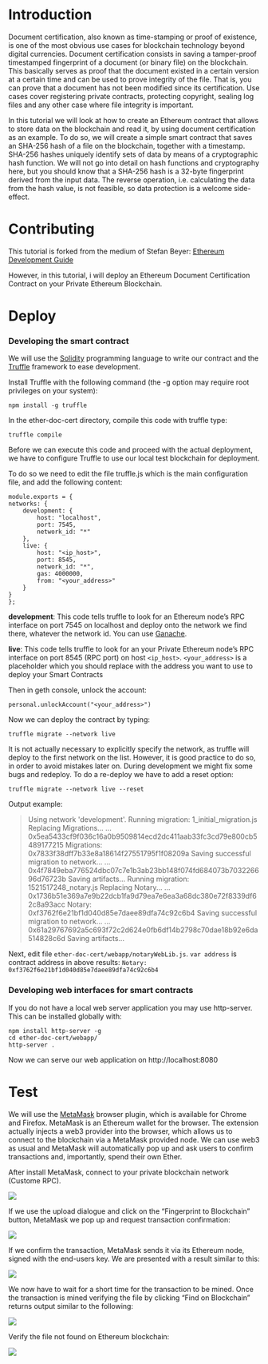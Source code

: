 # Introduction
Document certification, also known as time-stamping or proof of existence, is one of the most obvious use cases for blockchain technology beyond digital currencies. Document certification consists in saving a tamper-proof timestamped fingerprint of a document (or binary file) on the blockchain. This basically serves as proof that the document existed in a certain version at a certain time and can be used to prove integrity of the file. That is, you can prove that a document has not been modified since its certification. Use cases cover registering private contracts, protecting copyright, sealing log files and any other case where file integrity is important.

In this tutorial we will look at how to create an Ethereum contract that allows to store data on the blockchain and read it, by using document certification as an example. To do so, we will create a simple smart contract that saves an SHA-256 hash of a file on the blockchain, together with a timestamp. SHA-256 hashes uniquely identify sets of data by means of a cryptographic hash function. We will not go into detail on hash functions and cryptography here, but you should know that a SHA-256 hash is a 32-byte fingerprint derived from the input data. The reverse operation, i.e. calculating the data from the hash value, is not feasible, so data protection is a welcome side-effect.

# Contributing
This tutorial is forked from the medium of Stefan Beyer: [Ethereum Development Guide](https://medium.com/@sbeyer_31150/ethereum-development-guide-part-1-ad0c77c3683f)

However, in this tutorial, i will deploy an Ethereum Document Certification Contract on your Private Ethereum Blockchain.

# Deploy
### Developing the smart contract
We will use the [Solidity](https://solidity.readthedocs.io/en/develop/) programming language to write our contract and the [Truffle](http://truffleframework.com/) framework to ease development.

Install Truffle with the following command (the -g option may require root privileges on your system):

    npm install -g truffle

In the ether-doc-cert directory, compile this code with truffle type:

    truffle compile

Before we can execute this code and proceed with the actual deployment, we have to configure Truffle to use our local test blockchain for deployment.

To do so we need to edit the file truffle.js which is the main configuration file, and add the following content:

    module.exports = {
    networks: {
        development: {
            host: "localhost",
            port: 7545,
            network_id: "*"
        },
        live: {
            host: "<ip_host>",
            port: 8545,
            network_id: "*",
            gas: 4000000,
            from: "<your_address>"
        }
    }
    };

**development**: This code tells truffle to look for an Ethereum node’s RPC interface on port 7545 on localhost and deploy onto the network we find there, whatever the network id. You can use [Ganache](http://truffleframework.com/ganache/).

**live**: This code tells truffle to look for an your Private Ethereum node’s RPC interface on port 8545 (RPC port) on host `<ip_host>`. `<your_address>` is a placeholder which you should replace with the address you want to use to deploy your Smart Contracts

Then in geth console, unlock the account:

    personal.unlockAccount("<your_address>")

Now we can deploy the contract by typing:

    truffle migrate --network live

It is not actually necessary to explicitly specify the network, as truffle will deploy to the first network on the list. However, it is good practice to do so, in order to avoid mistakes later on. During development we might fix some bugs and redeploy. To do a re-deploy we have to add a reset option:

    truffle migrate --network live --reset

Output example:

>Using network 'development'.
Running migration: 1_initial_migration.js
  Replacing Migrations...
  ... 0x5ea5433cf9f036c16a0b9509814ecd2dc411aab33fc3cd79e800cb5489177215
  Migrations: 0x7833f38dff7b33e8a18614f27551795f1f08209a
Saving successful migration to network...
  ... 0x4f7849eba776524dbc07c7e1b3ab23bb148f074fd684073b703226696d76723b
Saving artifacts...
Running migration: 1521517248_notary.js
  Replacing Notary...
  ... 0x1736b51e369a7e9b22dcb1fa9d79ea7e6ea3a68dc380e72f8339df62c8a93acc
  Notary: 0xf3762f6e21bf1d040d85e7daee89dfa74c92c6b4
Saving successful migration to network...
  ... 0x61a29767692a5c693f72c2d624e0fb6df14b2798c70dae18b92e6da514828c6d
Saving artifacts...

Next, edit file `ether-doc-cert/webapp/notaryWebLib.js`. `var address` is contract address in above results: `Notary: 0xf3762f6e21bf1d040d85e7daee89dfa74c92c6b4`

### Developing web interfaces for smart contracts
If you do not have a local web server application you may use http-server. This can be installed globally with:

    npm install http-server -g
    cd ether-doc-cert/webapp/
    http-server .
    
Now we can serve our web application on http://localhost:8080

# Test
We will use the [MetaMask](https://metamask.io/) browser plugin, which is available for Chrome and Firefox. MetaMask is an Ethereum wallet for the browser. The extension actually injects a web3 provider into the browser, which allows us to connect to the blockchain via a MetaMask provided node. We can use web3 as usual and MetaMask will automatically pop up and ask users to confirm transactions and, importantly, spend their own Ether.

After install MetaMask, connect to your private blockchain network (Custome RPC).

<img src="https://github.com/datts68/ether-doc-cert/blob/master/images/ether-doc-cert-00.png">

If we use the upload dialogue and click on the “Fingerprint to Blockchain” button, MetaMask we pop up and request transaction confirmation:

<img src="https://github.com/datts68/ether-doc-cert/blob/master/images/ether-doc-cert-02.png">

If we confirm the transaction, MetaMask sends it via its Ethereum node, signed with the end-users key. We are presented with a result similar to this:

<img src="https://github.com/datts68/ether-doc-cert/blob/master/images/ether-doc-cert-03.png">

We now have to wait for a short time for the transaction to be mined. Once the transaction is mined verifying the file by clicking “Find on Blockchain” returns output similar to the following:

<img src="https://github.com/datts68/ether-doc-cert/blob/master/images/ether-doc-cert-04.png">

Verify the file not found on Ethereum blockchain:

<img src="https://github.com/datts68/ether-doc-cert/blob/master/images/ether-doc-cert-05.png">

